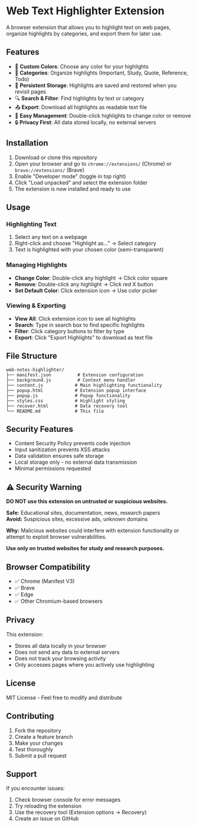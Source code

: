 # Web Text Highlighter Extension

A browser extension that allows you to highlight text on web pages, organize highlights by categories, and export them for later use.

## Features

- 🎨 **Custom Colors**: Choose any color for your highlights
- 📂 **Categories**: Organize highlights (Important, Study, Quote, Reference, Todo)
- 💾 **Persistent Storage**: Highlights are saved and restored when you revisit pages
- 🔍 **Search & Filter**: Find highlights by text or category
- 📤 **Export**: Download all highlights as readable text file
- 🎯 **Easy Management**: Double-click highlights to change color or remove
- 🔒 **Privacy First**: All data stored locally, no external servers

## Installation

1. Download or clone this repository
2. Open your browser and go to `chrome://extensions/` (Chrome) or `brave://extensions/` (Brave)
3. Enable "Developer mode" (toggle in top right)
4. Click "Load unpacked" and select the extension folder
5. The extension is now installed and ready to use

## Usage

### Highlighting Text
1. Select any text on a webpage
2. Right-click and choose "Highlight as..." → Select category
3. Text is highlighted with your chosen color (semi-transparent)

### Managing Highlights
- **Change Color**: Double-click any highlight → Click color square
- **Remove**: Double-click any highlight → Click red X button
- **Set Default Color**: Click extension icon → Use color picker

### Viewing & Exporting
- **View All**: Click extension icon to see all highlights
- **Search**: Type in search box to find specific highlights
- **Filter**: Click category buttons to filter by type
- **Export**: Click "Export Highlights" to download as text file

## File Structure

```
web-notes-highlighter/
├── manifest.json          # Extension configuration
├── background.js          # Context menu handler
├── content.js            # Main highlighting functionality
├── popup.html            # Extension popup interface
├── popup.js              # Popup functionality
├── styles.css            # Highlight styling
├── recover.html          # Data recovery tool
└── README.md             # This file
```

## Security Features

- Content Security Policy prevents code injection
- Input sanitization prevents XSS attacks
- Data validation ensures safe storage
- Local storage only - no external data transmission
- Minimal permissions requested

## ⚠️ Security Warning

**DO NOT use this extension on untrusted or suspicious websites.**

**Safe:** Educational sites, documentation, news, research papers  
**Avoid:** Suspicious sites, excessive ads, unknown domains

**Why:** Malicious websites could interfere with extension functionality or attempt to exploit browser vulnerabilities.

**Use only on trusted websites for study and research purposes.**

## Browser Compatibility

- ✅ Chrome (Manifest V3)
- ✅ Brave
- ✅ Edge
- ✅ Other Chromium-based browsers

## Privacy

This extension:
- Stores all data locally in your browser
- Does not send any data to external servers
- Does not track your browsing activity
- Only accesses pages where you actively use highlighting

## License

MIT License - Feel free to modify and distribute

## Contributing

1. Fork the repository
2. Create a feature branch
3. Make your changes
4. Test thoroughly
5. Submit a pull request

## Support

If you encounter issues:
1. Check browser console for error messages
2. Try reloading the extension
3. Use the recovery tool (Extension options → Recovery)
4. Create an issue on GitHub
